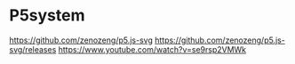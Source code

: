 # P5system
https://github.com/zenozeng/p5.js-svg
https://github.com/zenozeng/p5.js-svg/releases
https://www.youtube.com/watch?v=se9rsp2VMWk
